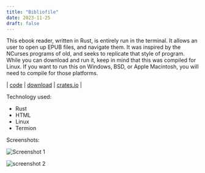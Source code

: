 ```yaml
---
title: "Bibliofile"
date: 2023-11-25
draft: false
---
```



This ebook reader, written in Rust, is entirely run in the terminal. It allows an user to open up EPUB files, and navigate them. It was inspired by the NCurses programs of old, and seeks to replicate that style of program. While you can download and run it, keep in mind that this was compiled for Linux. If you want to run this on Windows, BSD, or Apple Macintosh, you will need to compile for those platforms.

| [code](http://gitea.whoisthisjoker.com/danjoredd/bibliofile) | [download](/downloads/bibliofile) | [crates.io](https://crates.io/crates/bibliofile) |


Technology used:

- Rust
- HTML
- Linux
- Termion

Screenshots:

![Screenshot 1](/images/bibliofile/bibliofile.png)

![screenshot 2](/images/bibliofile/bibliofile2.png)